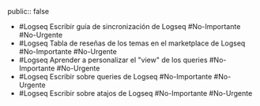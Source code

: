 public:: false

- #Logseq Escribir guía de sincronización de Logseq #No-Importante #No-Urgente
- #Logseq Tabla de reseñas de los temas en el marketplace de Logseq #No-Importante #No-Urgente
- #Logseq Aprender a personalizar el "view" de los queries #No-Importante #No-Urgente
- #Logseq Escribir sobre queries de Logseq #No-Importante #No-Urgente
- #Logseq Escribir sobre atajos de Logseq #No-Importante #No-Urgente